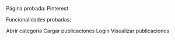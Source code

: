 Página probada: Pinterest

Funcionalidades probadas:

Abrir categoría
Cargar publicaciones
Login
Visualizar publicaciones
